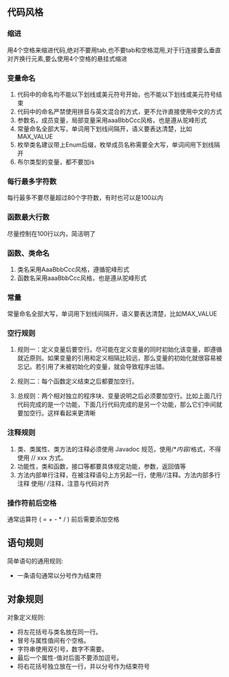 ## 代码风格

### 缩进

用4个空格来缩进代码,绝对不要用tab,也不要tab和空格混用,对于行连接要么垂直对齐换行元素,要么使用4个空格的悬挂式缩进‍‍

### 变量命名

1. 代码中的命名均不能以下划线或美元符号开始，也不能以下划线或美元符号结束
2. 代码中的命名严禁使用拼音与英文混合的方式，更不允许直接使用中文的方式
3. 参数名，成员变量，局部变量采用aaaBbbCcc风格，也是遵从驼峰形式
4. 常量命名全部大写，单词用下划线间隔开，语义要表达清楚，比如MAX_VALUE
5. 枚举类名建议带上Enum后缀，枚举成员名称需要全大写，单词间用下划线隔开
6. 布尔类型的变量，都不要加is

### 每行最多字符数

每行最多不要尽量超过80个字符数，有时也可以是100以内

### 函数最大行数

尽量控制在100行以内，简洁明了

### 函数、类命名

1. 类名采用AaaBbbCcc风格，遵循驼峰形式
2. 函数名采用aaaBbbCcc风格，也是遵从驼峰形式

### 常量

常量命名全部大写，单词用下划线间隔开，语义要表达清楚，比如MAX_VALUE

### 空行规则

1. 规则一：定义变量后要空行。尽可能在定义变量的同时初始化该变量，即遵循就近原则。如果变量的引用和定义相隔比较远，那么变量的初始化就很容易被忘记。若引用了未被初始化的变量，就会导致程序出错。

2. 规则二：每个函数定义结束之后都要加空行。

3. 总规则：两个相对独立的程序块、变量说明之后必须要加空行。比如上面几行代码完成的是一个功能，下面几行代码完成的是另一个功能，那么它们中间就要加空行。这样看起来更清晰

### 注释规则

1. 类、类属性、类方法的注释必须使用 Javadoc 规范，使用/**内容*/格式，不得使用
   // xxx 方式。
2. 功能性，类和函数，接口等都要具体规定功能，参数，返回值等
3. 方法内部单行注释，在被注释语句上方另起一行，使用//注释。方法内部多行注释
   使用/ /注释，注意与代码对齐

### 操作符前后空格

通常运算符 ( = + - * / ) 前后需要添加空格

## 语句规则

简单语句的通用规则:

- 一条语句通常以分号作为结束符

## 对象规则

对象定义规则:

- 将左花括号与类名放在同一行。
- 冒号与属性值间有个空格。
- 字符串使用双引号，数字不需要。
- 最后一个属性-值对后面不要添加逗号。
- 将右花括号独立放在一行，并以分号作为结束符号


